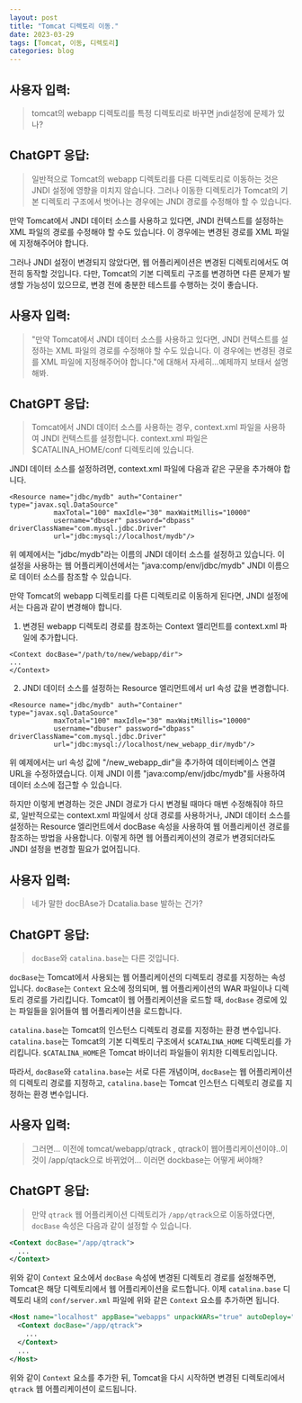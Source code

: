 ```yaml
---
layout: post
title: "Tomcat 디렉토리 이동."
date: 2023-03-29
tags: [Tomcat, 이동, 디렉토리]
categories: blog
---
```


## 사용자 입력:
> tomcat의 webapp 디렉토리를 특정 디렉토리로 바꾸면 jndi설정에 문제가 있나?

## ChatGPT 응답:
> 일반적으로 Tomcat의 webapp 디렉토리를 다른 디렉토리로 이동하는 것은 JNDI 설정에 영향을 미치지 않습니다. 그러나 이동한 디렉토리가 Tomcat의 기본 디렉토리 구조에서 벗어나는 경우에는 JNDI 경로를 수정해야 할 수 있습니다.

만약 Tomcat에서 JNDI 데이터 소스를 사용하고 있다면, JNDI 컨텍스트를 설정하는 XML 파일의 경로를 수정해야 할 수도 있습니다. 이 경우에는 변경된 경로를 XML 파일에 지정해주어야 합니다.

그러나 JNDI 설정이 변경되지 않았다면, 웹 어플리케이션은 변경된 디렉토리에서도 여전히 동작할 것입니다. 다만, Tomcat의 기본 디렉토리 구조를 변경하면 다른 문제가 발생할 가능성이 있으므로, 변경 전에 충분한 테스트를 수행하는 것이 좋습니다.

## 사용자 입력:
> "만약 Tomcat에서 JNDI 데이터 소스를 사용하고 있다면, JNDI 컨텍스트를 설정하는 XML 파일의 경로를 수정해야 할 수도 있습니다. 이 경우에는 변경된 경로를 XML 파일에 지정해주어야 합니다."에 대해서 자세히...예제까지 보태서 설명해봐.

## ChatGPT 응답:
> Tomcat에서 JNDI 데이터 소스를 사용하는 경우, context.xml 파일을 사용하여 JNDI 컨텍스트를 설정합니다. context.xml 파일은 $CATALINA_HOME/conf 디렉토리에 있습니다.

JNDI 데이터 소스를 설정하려면, context.xml 파일에 다음과 같은 구문을 추가해야 합니다.

```
<Resource name="jdbc/mydb" auth="Container" type="javax.sql.DataSource"
           maxTotal="100" maxIdle="30" maxWaitMillis="10000"
           username="dbuser" password="dbpass" driverClassName="com.mysql.jdbc.Driver"
           url="jdbc:mysql://localhost/mydb"/>
```

위 예제에서는 "jdbc/mydb"라는 이름의 JNDI 데이터 소스를 설정하고 있습니다. 이 설정을 사용하는 웹 어플리케이션에서는 "java:comp/env/jdbc/mydb" JNDI 이름으로 데이터 소스를 참조할 수 있습니다.

만약 Tomcat의 webapp 디렉토리를 다른 디렉토리로 이동하게 된다면, JNDI 설정에서는 다음과 같이 변경해야 합니다.

1. 변경된 webapp 디렉토리 경로를 참조하는 Context 엘리먼트를 context.xml 파일에 추가합니다.

```
<Context docBase="/path/to/new/webapp/dir">
...
</Context>
```

2. JNDI 데이터 소스를 설정하는 Resource 엘리먼트에서 url 속성 값을 변경합니다.

```
<Resource name="jdbc/mydb" auth="Container" type="javax.sql.DataSource"
           maxTotal="100" maxIdle="30" maxWaitMillis="10000"
           username="dbuser" password="dbpass" driverClassName="com.mysql.jdbc.Driver"
           url="jdbc:mysql://localhost/new_webapp_dir/mydb"/>
```

위 예제에서는 url 속성 값에 "/new_webapp_dir"을 추가하여 데이터베이스 연결 URL을 수정하였습니다. 이제 JNDI 이름 "java:comp/env/jdbc/mydb"를 사용하여 데이터 소스에 접근할 수 있습니다.

하지만 이렇게 변경하는 것은 JNDI 경로가 다시 변경될 때마다 매번 수정해줘야 하므로, 일반적으로는 context.xml 파일에서 상대 경로를 사용하거나, JNDI 데이터 소스를 설정하는 Resource 엘리먼트에서 docBase 속성을 사용하여 웹 어플리케이션 경로를 참조하는 방법을 사용합니다. 이렇게 하면 웹 어플리케이션의 경로가 변경되더라도 JNDI 설정을 변경할 필요가 없어집니다.

## 사용자 입력:
> 네가 말한 docBAse가 Dcatalia.base 발하는 건가?

## ChatGPT 응답:
> `docBase`와 `catalina.base`는 다른 것입니다. 

`docBase`는 Tomcat에서 사용되는 웹 어플리케이션의 디렉토리 경로를 지정하는 속성입니다. `docBase`는 `Context` 요소에 정의되며, 웹 어플리케이션의 WAR 파일이나 디렉토리 경로를 가리킵니다. Tomcat이 웹 어플리케이션을 로드할 때, `docBase` 경로에 있는 파일들을 읽어들여 웹 어플리케이션을 로드합니다.

`catalina.base`는 Tomcat의 인스턴스 디렉토리 경로를 지정하는 환경 변수입니다. `catalina.base`는 Tomcat의 기본 디렉토리 구조에서 `$CATALINA_HOME` 디렉토리를 가리킵니다. `$CATALINA_HOME`은 Tomcat 바이너리 파일들이 위치한 디렉토리입니다.

따라서, `docBase`와 `catalina.base`는 서로 다른 개념이며, `docBase`는 웹 어플리케이션의 디렉토리 경로를 지정하고, `catalina.base`는 Tomcat 인스턴스 디렉토리 경로를 지정하는 환경 변수입니다.

## 사용자 입력:
> 그러면... 이전에 tomcat/webapp/qtrack , qtrack이 웹어플리케이션이야..이것이  /app/qtack으로 바뀌었어... 이러면 dockbase는 어떻게 써야해?

## ChatGPT 응답:
> 만약 `qtrack` 웹 어플리케이션 디렉토리가 `/app/qtrack`으로 이동하였다면, `docBase` 속성은 다음과 같이 설정할 수 있습니다.

```xml
<Context docBase="/app/qtrack">
  ...
</Context>
```

위와 같이 `Context` 요소에서 `docBase` 속성에 변경된 디렉토리 경로를 설정해주면, Tomcat은 해당 디렉토리에서 웹 어플리케이션을 로드합니다. 이제 `catalina.base` 디렉토리 내의 `conf/server.xml` 파일에 위와 같은 `Context` 요소를 추가하면 됩니다.

```xml
<Host name="localhost" appBase="webapps" unpackWARs="true" autoDeploy="true">
  <Context docBase="/app/qtrack">
    ...
  </Context>
  ...
</Host>
```

위와 같이 `Context` 요소를 추가한 뒤, Tomcat을 다시 시작하면 변경된 디렉토리에서 `qtrack` 웹 어플리케이션이 로드됩니다.

